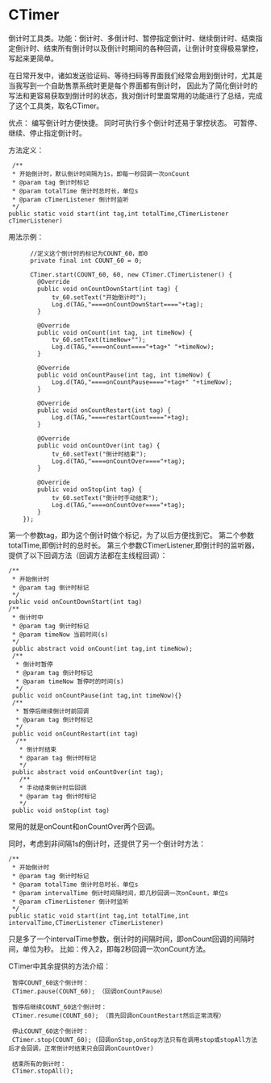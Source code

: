 # CTimer
倒计时工具类。功能：倒计时、多倒计时、暂停指定倒计时、继续倒计时、结束指定倒计时、结束所有倒计时以及倒计时期间的各种回调，让倒计时变得极易掌控，写起来更简单。

  在日常开发中，诸如发送验证码、等待扫码等界面我们经常会用到倒计时，尤其是当我写到一个自助售票系统时更是每个界面都有倒计时，
  因此为了简化倒计时的写法和更容易获取到倒计时的状态，我对倒计时里面常用的功能进行了总结，完成了这个工具类，取名CTimer。
  
  优点：
    编写倒计时方便快捷。
    同时可执行多个倒计时还易于掌控状态。
    可暂停、继续、停止指定倒计时。

  方法定义：
  
     /**
     * 开始倒计时，默认倒计时间隔为1s，即每一秒回调一次onCount
     * @param tag 倒计时标记
     * @param totalTime 倒计时总时长，单位s
     * @param cTimerListener 倒计时监听
     */
    public static void start(int tag,int totalTime,CTimerListener cTimerListener)
    
  用法示例：  
  
          //定义这个倒计时的标记为COUNT_60，即0
          private final int COUNT_60 = 0;
  
          CTimer.start(COUNT_60, 60, new CTimer.CTimerListener() {
            @Override
            public void onCountDownStart(int tag) {
                tv_60.setText("开始倒计时");
                Log.d(TAG,"====onCountDownStart===="+tag);
            }

            @Override
            public void onCount(int tag, int timeNow) {
                tv_60.setText(timeNow+"");
                Log.d(TAG,"====onCount===="+tag+" "+timeNow);
            }

            @Override
            public void onCountPause(int tag, int timeNow) {
                Log.d(TAG,"====onCountPause===="+tag+" "+timeNow);
            }

            @Override
            public void onCountRestart(int tag) {
                Log.d(TAG,"====restartCount===="+tag);
            }

            @Override
            public void onCountOver(int tag) {
                tv_60.setText("倒计时结束");
                Log.d(TAG,"====onCountOver===="+tag);
            }

            @Override
            public void onStop(int tag) {
                tv_60.setText("倒计时手动结束");
                Log.d(TAG,"====onCountOver===="+tag);
            }
        });
        
  第一个参数tag，即为这个倒计时做个标记，为了以后方便找到它。
  第二个参数totalTime,即倒计时的总时长。
  第三个参数CTimerListener,即倒计时的监听器，提供了以下回调方法（回调方法都在主线程回调）：
    
    /**
     * 开始倒计时
     * @param tag 倒计时标记
     */
    public void onCountDownStart(int tag)
    /**
     * 倒计时中
     * @param tag 倒计时标记
     * @param timeNow 当前时间(s)
     */
     public abstract void onCount(int tag,int timeNow);
     /**
      * 倒计时暂停
      * @param tag 倒计时标记
      * @param timeNow 暂停时的时间(s)
      */
     public void onCountPause(int tag,int timeNow){}
     /**
      * 暂停后继续倒计时前回调
      * @param tag 倒计时标记
      */
     public void onCountRestart(int tag)
      /**
       * 倒计时结束
       * @param tag 倒计时标记
       */
     public abstract void onCountOver(int tag);
       /**
       * 手动结束倒计时后回调
       * @param tag 倒计时标记
       */
     public void onStop(int tag)
     
常用的就是onCount和onCountOver两个回调。     
     
同时，考虑到非间隔1s的倒计时，还提供了另一个倒计时方法：

    /**
     * 开始倒计时
     * @param tag 倒计时标记
     * @param totalTime 倒计时总时长，单位s
     * @param intervalTime 倒计时间隔时间，即几秒回调一次onCount，单位s
     * @param cTimerListener 倒计时监听
     */
    public static void start(int tag,int totalTime,int intervalTime,CTimerListener cTimerListener)
    
只是多了一个intervalTime参数，倒计时的间隔时间，即onCount回调的间隔时间，单位为秒。
比如：传入2，即每2秒回调一次onCount方法。

CTimer中其余提供的方法介绍：
    
     暂停COUNT_60这个倒计时：
     CTimer.pause(COUNT_60); （回调onCountPause）
     
     暂停后继续COUNT_60这个倒计时：
     CTimer.resume(COUNT_60); （首先回调onCountRestart然后正常流程）
     
     停止COUNT_60这个倒计时：
     CTimer.stop(COUNT_60); (回调onStop,onStop方法只有在调用stop或stopAll方法后才会回调，正常倒计时结束只会回调onCountOver)
     
     结束所有的倒计时：
     CTimer.stopAll();

  
